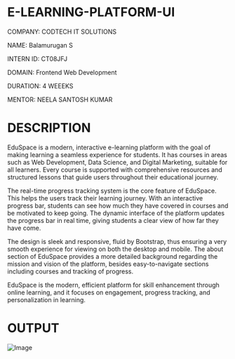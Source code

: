 # E-LEARNING-PLATFORM-UI

COMPANY: CODTECH IT SOLUTIONS

NAME: Balamurugan S

INTERN ID: CT08JFJ

DOMAIN: Frontend Web Development

DURATION: 4 WEEEKS

MENTOR: NEELA SANTOSH KUMAR

# DESCRIPTION

EduSpace is a modern, interactive e-learning platform with the goal of making learning a seamless experience for students. It has courses in areas such as Web Development, Data Science, and Digital Marketing, suitable for all learners. Every course is supported with comprehensive resources and structured lessons that guide users throughout their educational journey.

The real-time progress tracking system is the core feature of EduSpace. This helps the users track their learning journey. With an interactive progress bar, students can see how much they have covered in courses and be motivated to keep going. The dynamic interface of the platform updates the progress bar in real time, giving students a clear view of how far they have come.

The design is sleek and responsive, fluid by Bootstrap, thus ensuring a very smooth experience for viewing on both the desktop and mobile. The about section of EduSpace provides a more detailed background regarding the mission and vision of the platform, besides easy-to-navigate sections including courses and tracking of progress.

EduSpace is the modern, efficient platform for skill enhancement through online learning, and it focuses on engagement, progress tracking, and personalization in learning.

 # OUTPUT

 ![Image](https://github.com/user-attachments/assets/e47d133f-2a4a-4c14-93b6-7cede1d5c5a8)
